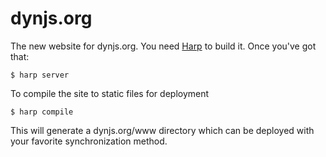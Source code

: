 dynjs.org
=========

The new website for dynjs.org. You need [Harp](http://harpjs.com) to build it. Once you've got that:

    $ harp server 
    
To compile the site to static files for deployment

    $ harp compile 

This will generate a dynjs.org/www directory which can be deployed with your favorite
synchronization method.

